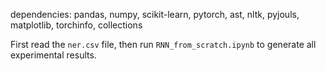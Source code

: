 dependencies: pandas, numpy, scikit-learn, pytorch, ast, nltk, pyjouls, matplotlib, torchinfo, collections

First read the ```ner.csv``` file, then run ```RNN_from_scratch.ipynb``` to generate all experimental results.
